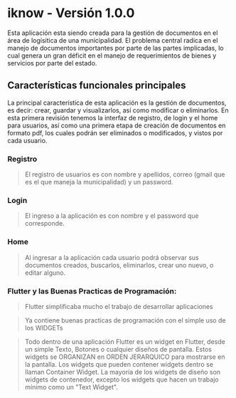 # iknow - Versión 1.0.0

Esta aplicación esta siendo creada para la gestión de documentos en el área de logísitica de una municipalidad. El problema central radica en el manejo de documentos importantes por parte de las partes implicadas, lo cual genera un gran déficit en el manejo de requerimientos de bienes y servicios por parte del estado.

## Características funcionales principales

La principal característica de esta aplicación es la gestión de documentos, es decir: crear, guardar y visualizarlos, así como modificar o eliminarlos. 
En esta primera revisión tenemos la interfaz de registro, de login y el home para usuarios, así como una primera etapa de creación de documentos en formato pdf, los cuales podrán ser eliminados o modificados, y vistos por cada usuario.
 
### Registro

> El registro de usuarios es con nombre y apellidos, correo (gmail que es el que maneja la municipalidad) y un password.

### Login

> El ingreso a la aplicación es con nombre y el password que corresponde. 

### Home

> Al ingresar a la aplicación cada usuario podrá observar sus documentos creados, buscarlos, eliminarlos, crear uno nuevo, o editar alguno.


### Flutter y las Buenas Practicas de Programación:

> Flutter simplificaba mucho el trabajo de desarrollar aplicaciones

> Ya contiene buenas practicas de programación con el simple uso de los WIDGETs

> Todo dentro de una aplicación Flutter es un widget en Flutter, desde un simple Texto, Botones o cualquier diseños de pantalla. Estos widgets se ORGANIZAN en ORDEN JERARQUICO para mostrarse en la pantalla. Los widgets que pueden contener widgets dentro se llaman Container Widget. La mayoría de los widgets de diseño son widgets de contenedor, excepto los widgets que hacen un trabajo mínimo como un "Text Widget".


